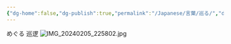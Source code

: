 ```yaml
---
{"dg-home":false,"dg-publish":true,"permalink":"/Japanese/言葉/巡る/","dgPassFrontmatter":true}
---
```



めぐる
巡逻
![IMG_20240205_225802.jpg](/img/user/998%20resources/%E8%91%AC%E9%80%81%E3%81%AE%E3%83%95%E3%83%AA%E3%83%BC%E3%83%AC%E3%83%B3/IMG_20240205_225802.jpg)
